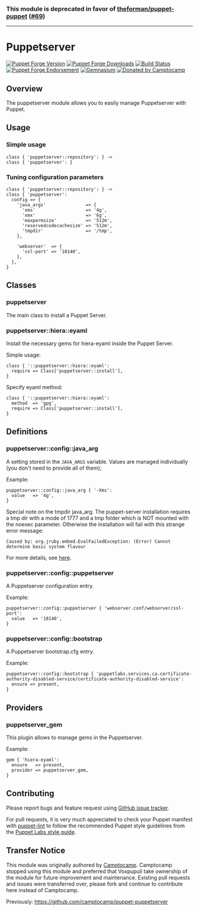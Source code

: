 ### This module is deprecated in favor of [theforman/puppet-puppet](https://github.com/theforeman/puppet-puppet) ([#69](https://github.com/voxpupuli/puppet-puppetserver/issues/69))

---

# Puppetserver

[![Puppet Forge Version](http://img.shields.io/puppetforge/v/camptocamp/puppetserver.svg)](https://forge.puppetlabs.com/camptocamp/puppetserver)
[![Puppet Forge Downloads](http://img.shields.io/puppetforge/dt/camptocamp/puppetserver.svg)](https://forge.puppetlabs.com/camptocamp/puppetserver)
[![Build Status](https://img.shields.io/travis/camptocamp/puppet-puppetserver/master.svg)](https://travis-ci.org/camptocamp/puppet-puppetserver)
[![Puppet Forge Endorsement](https://img.shields.io/puppetforge/e/camptocamp/puppetserver.svg)](https://forge.puppetlabs.com/camptocamp/puppetserver)
[![Gemnasium](https://img.shields.io/gemnasium/camptocamp/puppet-puppetserver.svg)](https://gemnasium.com/camptocamp/puppet-puppetserver)
[![Donated by Camptocamp](https://img.shields.io/badge/by-camptocamp-fb7047.svg)](http://www.camptocamp.com)

## Overview

The puppetserver module allows you to easily manage Puppetserver with Puppet.

## Usage

### Simple usage

```puppet
class { 'puppetserver::repository': } ->
class { 'puppetserver': }
```

### Tuning configuration parameters

```puppet
class { 'puppetserver::repository': } ->
class { 'puppetserver':
  config => {
    'java_args'               => {
      'xms'                   => '4g',
      'xmx'                   => '6g',
      'maxpermsize'           => '512m',
      'reservedcodecachesize' => '512m',
      'tmpdir'                => '/tmp',
    },

    'webserver'  => {
      'ssl-port' => '18140',
    },
  },
}
```

## Classes

### puppetserver

The main class to install a Puppet Server.

### puppetserver::hiera::eyaml

Install the necessary gems for hiera-eyaml inside the Puppet Server.

Simple usage:

```puppet
class { '::puppetserver::hiera::eyaml':
  require => Class['puppetserver::install'],
}
```

Specify eyaml method:

```puppet
class { '::puppetserver::hiera::eyaml':
  method  => 'gpg',
  require => Class['puppetserver::install'],
}
```


## Definitions

### puppetserver::config::java_arg

A setting stored in the `JAVA_ARGS` variable. Values are managed individually (you don't need to provide all of them);

Example:

```puppet
puppetserver::config::java_arg { '-Xms':
  value   => '4g',
}
```

Special note on the tmpdir java_arg. The puppet-server installation requires a tmp dir with a mode of 1777 and a tmp folder which is NOT mounted with the noexec parameter.
Otherwise the installation will fail with this strange error message:
```
Caused by: org.jruby.embed.EvalFailedException: (Error) Cannot determine basic system flavour
```
For more details, see [here](https://github.com/puppetlabs/puppetserver/blob/master/documentation/known_issues.markdown).

### puppetserver::config::puppetserver

A Puppetserver configuration entry.

Example:

```puppet
puppetserver::config::puppetserver { 'webserver.conf/webserver/ssl-port':
  value   => '18140',
}
```

### puppetserver::config::bootstrap

A Puppetserver bootstrap.cfg entry.

Example:

```puppet
puppetserver::config::bootstrap { 'puppetlabs.services.ca.certificate-authority-disabled-service/certificate-authority-disabled-service':
  ensure => present,
}
```

## Providers

### puppetserver_gem

This plugin allows to manage gems in the Puppetserver.

Example:

```puppet
gem { 'hiera-eyaml':
  ensure   => present,
  provider => puppetserver_gem,
}
```

## Contributing

Please report bugs and feature request using [GitHub issue
tracker](https://github.com/camptocamp/puppet-puppetserver/issues).

For pull requests, it is very much appreciated to check your Puppet manifest
with [puppet-lint](http://puppet-lint.com/) to follow the recommended Puppet style guidelines from the
[Puppet Labs style guide](http://docs.puppetlabs.com/guides/style_guide.html).


## Transfer Notice

This module was originally authored by [Camptocamp](http://www.camptocamp.com).
Camptocamp stopped using this module and preferred that Voxpupuli take ownership of the module for future improvement and maintenance.
Existing pull requests and issues were transferred over, please fork and continue to contribute here instead of Camptocamp.

Previously: https://github.com/camptocamp/puppet-puppetserver
